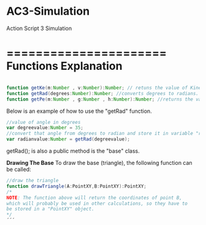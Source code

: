 AC3-Simulation
==============

Action Script 3 Simulation

======================
Functions Explanation
======================
```ActionScript

function getKe(m:Number , v:Number):Number; // retuns the value of Kinetic Energy. Takes two arguments(two Numbers).
function getRad(degrees:Number):Number; //converts degrees to radians. Takes a degree value as an argument. Returns the radian value.
function getPe(m:Number , g:Number , h:Number):Number; //returns the value of Potential Energy. Takes three arguments.


```

Below is an example of how to use the "getRad" function.
```ActionScript
//value of angle in degrees
var degreevalue:Number = 35;
//convert that angle from degrees to radian and store it in variable "radianvalue"
var radianvalue:Number = getRad(degreevalue);
```
getRad(); is also a public method is the "base" class.


**Drawing The Base**
To draw the base (triangle), the following function can be called:
```ActionScript
//draw the triangle
function drawTriangle(A:PointXY,B:PointXY):PointXY;
/*
NOTE: The function above will return the coordinates of point B,
which will probably be used in other calculations, so they have to
be stored in a "PointXY" object.
*/
´´´
